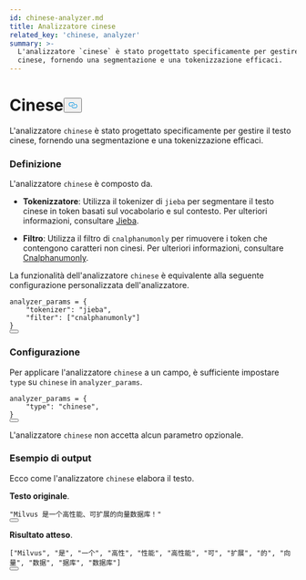 ```yaml
---
id: chinese-analyzer.md
title: Analizzatore cinese
related_key: 'chinese, analyzer'
summary: >-
  L'analizzatore `cinese` è stato progettato specificamente per gestire il testo
  cinese, fornendo una segmentazione e una tokenizzazione efficaci.
---
```

<h1 id="Chinese​" class="common-anchor-header">Cinese<button data-href="#Chinese​" class="anchor-icon" translate="no">
      <svg translate="no"
        aria-hidden="true"
        focusable="false"
        height="20"
        version="1.1"
        viewBox="0 0 16 16"
        width="16"
      >
        <path
          fill="#0092E4"
          fill-rule="evenodd"
          d="M4 9h1v1H4c-1.5 0-3-1.69-3-3.5S2.55 3 4 3h4c1.45 0 3 1.69 3 3.5 0 1.41-.91 2.72-2 3.25V8.59c.58-.45 1-1.27 1-2.09C10 5.22 8.98 4 8 4H4c-.98 0-2 1.22-2 2.5S3 9 4 9zm9-3h-1v1h1c1 0 2 1.22 2 2.5S13.98 12 13 12H9c-.98 0-2-1.22-2-2.5 0-.83.42-1.64 1-2.09V6.25c-1.09.53-2 1.84-2 3.25C6 11.31 7.55 13 9 13h4c1.45 0 3-1.69 3-3.5S14.5 6 13 6z"
        ></path>
      </svg>
    </button></h1><p>L'analizzatore <code translate="no">chinese</code> è stato progettato specificamente per gestire il testo cinese, fornendo una segmentazione e una tokenizzazione efficaci.</p>
<h3 id="Definition​" class="common-anchor-header">Definizione</h3><p>L'analizzatore <code translate="no">chinese</code> è composto da.</p>
<ul>
<li><p><strong>Tokenizzatore</strong>: Utilizza il tokenizer di <code translate="no">jieba</code> per segmentare il testo cinese in token basati sul vocabolario e sul contesto. Per ulteriori informazioni, consultare <a href="/docs/it/jieba-tokenizer.md">Jieba</a>.</p></li>
<li><p><strong>Filtro</strong>: Utilizza il filtro di <code translate="no">cnalphanumonly</code> per rimuovere i token che contengono caratteri non cinesi. Per ulteriori informazioni, consultare <a href="/docs/it/cnalphanumonly-filter.md">Cnalphanumonly</a>.</p></li>
</ul>
<p>La funzionalità dell'analizzatore <code translate="no">chinese</code> è equivalente alla seguente configurazione personalizzata dell'analizzatore.</p>
<pre><code translate="no" class="language-python">analyzer_params = {​
    <span class="hljs-string">&quot;tokenizer&quot;</span>: <span class="hljs-string">&quot;jieba&quot;</span>,​
    <span class="hljs-string">&quot;filter&quot;</span>: [<span class="hljs-string">&quot;cnalphanumonly&quot;</span>]​
}​
<button class="copy-code-btn"></button></code></pre>
<h3 id="Configuration​" class="common-anchor-header">Configurazione</h3><p>Per applicare l'analizzatore <code translate="no">chinese</code> a un campo, è sufficiente impostare <code translate="no">type</code> su <code translate="no">chinese</code> in <code translate="no">analyzer_params</code>.</p>
<pre><code translate="no" class="language-python">analyzer_params = {​
    <span class="hljs-string">&quot;type&quot;</span>: <span class="hljs-string">&quot;chinese&quot;</span>,​
}​
<button class="copy-code-btn"></button></code></pre>
<div class="alert note">
<p>L'analizzatore <code translate="no">chinese</code> non accetta alcun parametro opzionale.</p>
</div>
<h3 id="Example-output​" class="common-anchor-header">Esempio di output</h3><p>Ecco come l'analizzatore <code translate="no">chinese</code> elabora il testo.</p>
<p><strong>Testo originale</strong>.</p>
<pre><code translate="no" class="language-python"><span class="hljs-string">&quot;Milvus 是一个高性能、可扩展的向量数据库！&quot;</span>​
<button class="copy-code-btn"></button></code></pre>
<p><strong>Risultato atteso</strong>.</p>
<pre><code translate="no" class="language-python">[<span class="hljs-string">&quot;Milvus&quot;</span>, <span class="hljs-string">&quot;是&quot;</span>, <span class="hljs-string">&quot;一个&quot;</span>, <span class="hljs-string">&quot;高性&quot;</span>, <span class="hljs-string">&quot;性能&quot;</span>, <span class="hljs-string">&quot;高性能&quot;</span>, <span class="hljs-string">&quot;可&quot;</span>, <span class="hljs-string">&quot;扩展&quot;</span>, <span class="hljs-string">&quot;的&quot;</span>, <span class="hljs-string">&quot;向量&quot;</span>, <span class="hljs-string">&quot;数据&quot;</span>, <span class="hljs-string">&quot;据库&quot;</span>, <span class="hljs-string">&quot;数据库&quot;</span>]​
<button class="copy-code-btn"></button></code></pre>
